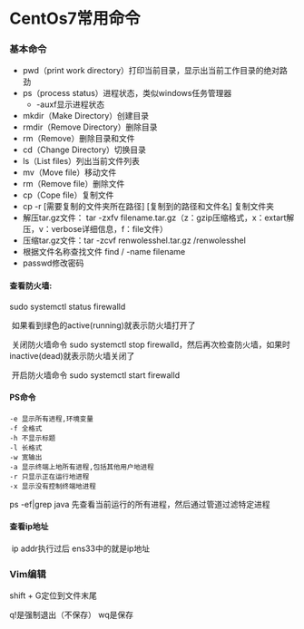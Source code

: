 # CentOs7常用命令

###  基本命令

- pwd（print work directory）打印当前目录，显示出当前工作目录的绝对路劲
- ps（process status）进程状态，类似windows任务管理器
  - -auxf显示进程状态
- mkdir（Make Directory）创建目录
- rmdir（Remove Directory）删除目录
- rm（Remove）删除目录和文件
- cd（Change Directory）切换目录
- ls（List files）列出当前文件列表
- mv（Move file）移动文件
- rm（Remove file）删除文件
- cp（Cope file）复制文件
- cp -r [需要复制的文件夹所在路径] [复制到的路径和文件名]        复制文件夹
- 解压tar.gz文件： tar -zxfv filename.tar.gz（z：gzip压缩格式，x：extart解压，v：verbose详细信息，f：file文件）
- 压缩tar.gz文件：tar -zcvf renwolesshel.tar.gz /renwolesshel
- 根据文件名称查找文件  find / -name filename
- passwd修改密码



#### 查看防火墙:

sudo systemctl status firewalld

​	如果看到绿色的active(running)就表示防火墙打开了

​	关闭防火墙命令 sudo systemctl stop firewalld，然后再次检查防火墙，如果时inactive(dead)就表示防火墙关闭了

​	开启防火墙命令 sudo systemctl start firewalld 



#### PS命令

```
-e 显示所有进程,环境变量
-f 全格式
-h 不显示标题
-l 长格式
-w 宽输出
-a 显示终端上地所有进程,包括其他用户地进程
-r 只显示正在运行地进程
-x 显示没有控制终端地进程
```

ps -ef|grep java 先查看当前运行的所有进程，然后通过管道过滤特定进程

#### 查看ip地址

​	ip addr执行过后 ens33中的就是ip地址



### Vim编辑

shift + G定位到文件末尾

q!是强制退出（不保存） wq是保存
